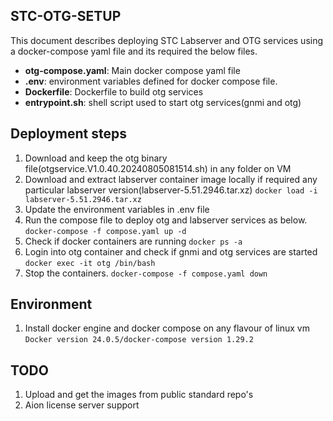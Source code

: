 ## STC-OTG-SETUP

This document describes deploying STC Labserver and OTG services using a docker-compose yaml file and its required the below files.

  - **otg-compose.yaml**: Main docker compose yaml file 
  - **.env**: environment variables defined for docker compose file.
  - **Dockerfile**: Dockerfile to build otg services
  - **entrypoint.sh**: shell script used to start otg services(gnmi and otg) 
 
## Deployment steps
 1. Download and keep the otg binary file(otgservice.V1.0.40.20240805081514.sh) in any folder on VM
 2. Download and extract labserver container image locally if required any particular labserver version(labserver-5.51.2946.tar.xz)
      `docker load -i labserver-5.51.2946.tar.xz`
 3. Update the environment variables in .env file
 4. Run the compose file to deploy otg and labserver services as below.
      `docker-compose -f compose.yaml up -d`
 5. Check if docker containers are running
      `docker ps -a`
 6. Login into otg container and check if gnmi and otg services are started       
      `docker exec -it otg /bin/bash`
 7. Stop the containers.
      `docker-compose -f compose.yaml down`
 
## Environment  
  1. Install docker engine and docker compose on any flavour of linux vm
      `Docker version 24.0.5/docker-compose version 1.29.2`  
  
## TODO
 1. Upload and get the images from public standard repo's
 2. Aion license server support
 
